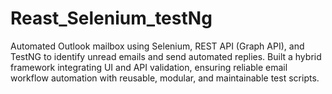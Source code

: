 # Reast_Selenium_testNg
Automated Outlook mailbox using Selenium, REST API (Graph API), and TestNG to identify unread emails and send automated replies. Built a hybrid framework integrating UI and API validation, ensuring reliable email workflow automation with reusable, modular, and maintainable test scripts.
